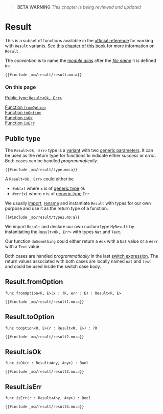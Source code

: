 > **BETA WARNING** _This chapter is being reviewed and updated_

# Result

This is a subset of functions available in the [official reference](https://internetcomputer.org/docs/current/motoko/main/base/Result) for working with `Result` variants. See [this chapter of this book](/common-programming-concepts/options-and-results.html) for more information on `Result`.  

The _convention_ is to name the [_module alias_](/common-programming-concepts/modules.html#type-imports-and-renaming) after the [_file name_](/common-programming-concepts/modules.html#imports) it is defined in:

```motoko
{{#include _mo/result/result.mo:a}}
```

### On this page

[Public type `Result<Ok, Err>`](#public-type)

[Function `fromOption`](#resultfromoption)  
[Function `toOption`](#resulttooption)  
[Function `isOk`](#resultisok)  
[Function `isErr`](#resultiserr)

## Public type

The `Result<Ok, Err>` type is a [variant](/common-programming-concepts/types/variants.html) with two [generic parameters](/advanced-types/generics.html#type-parameters-and-type-arguments). It can be used as the return type for functions to indicate either _success_ or _error_. Both cases can be handled _programmatically_.

```motoko
{{#include _mo/result/type.mo:a}}
```

A `Result<Ok, Err>` could either be

- `#ok(x)` where `x` is of [generic type](/advanced-types/generics.html#generics-in-type-declarations) `Ok`
- `#err(x)` where `x` is of [generic type](/advanced-types/generics.html#generics-in-type-declarations) `Err`

We usually [import](/common-programming-concepts/modules.html#type-imports-and-renaming), [rename](/common-programming-concepts/modules.html#type-imports-and-renaming) and instantiate `Result` with types for our own purpose and use it as the return type of a function.

```motoko
{{#include _mo/result/type2.mo:a}}
```

We import `Result` and declare our own custom type `MyResult` by instantiating the `Result<Ok, Err>` with types `Nat` and `Text`.

Our function `doSomething` could either return a `#ok` with a `Nat` value or a `#err` with a `Text` value.

Both cases are handled _programmatically_ in the last [switch expression](/common-programming-concepts/control-flow/switch-expression.html). The return values associated with both cases are locally named `nat` and `text` and could be used inside the switch case body.

## Result.fromOption

```motoko
func fromOption<R, E>(x : ?R, err : E) : Result<R, E>
```

```motoko, run
{{#include _mo/result/result1.mo:a}}
```

## Result.toOption

```motoko
func toOption<R, E>(r : Result<R, E>) : ?R
```

```motoko, run
{{#include _mo/result/result2.mo:a}}
```

## Result.isOk

```motoko
func isOk(r : Result<Any, Any>) : Bool
```

```motoko, run
{{#include _mo/result/result3.mo:a}}
```

## Result.isErr

```motoko
func isErr(r : Result<Any, Any>) : Bool
```

```motoko, run
{{#include _mo/result/result4.mo:a}}
```
